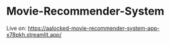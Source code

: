 # Movie-Recommender-System

Live on: https://aalocked-movie-recommender-system-app-x78pkh.streamlit.app/
